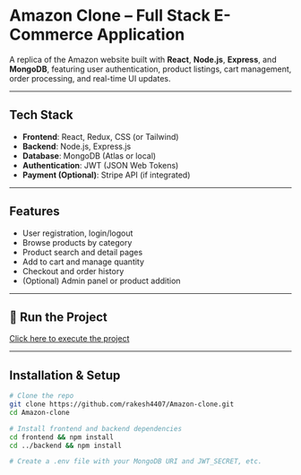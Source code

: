 # Amazon Clone – Full Stack E-Commerce Application

A replica of the Amazon website built with **React**, **Node.js**, **Express**, and **MongoDB**, featuring user authentication, product listings, cart management, order processing, and real-time UI updates.

---

##  Tech Stack
- **Frontend**: React, Redux, CSS (or Tailwind)
- **Backend**: Node.js, Express.js
- **Database**: MongoDB (Atlas or local)
- **Authentication**: JWT (JSON Web Tokens)
- **Payment (Optional)**: Stripe API (if integrated)

---

##  Features
- User registration, login/logout
- Browse products by category
- Product search and detail pages
- Add to cart and manage quantity
- Checkout and order history
- (Optional) Admin panel or product addition

---

## 🚀 Run the Project
[Click here to execute the project](https://rakesh4407.github.io/Food-waste-redistribution-system/)

---

##  Installation & Setup

```bash
# Clone the repo
git clone https://github.com/rakesh4407/Amazon-clone.git
cd Amazon-clone

# Install frontend and backend dependencies
cd frontend && npm install
cd ../backend && npm install

# Create a .env file with your MongoDB URI and JWT_SECRET, etc.
